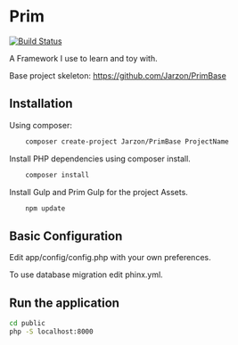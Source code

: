 # Prim

[![Build Status](https://travis-ci.org/Jarzon/Prim.svg?branch=master)](https://travis-ci.org/Jarzon/Prim)

A Framework I use to learn and toy with.

Base project skeleton: https://github.com/Jarzon/PrimBase

## Installation

Using composer:
```bash
    composer create-project Jarzon/PrimBase ProjectName
```

Install PHP dependencies using composer install.
```bash
    composer install
```

Install Gulp and Prim Gulp for the project Assets.
```bash
    npm update
```

## Basic Configuration

Edit app/config/config.php with your own preferences.

To use database migration edit phinx.yml.

## Run the application

```bash
cd public
php -S localhost:8000
```